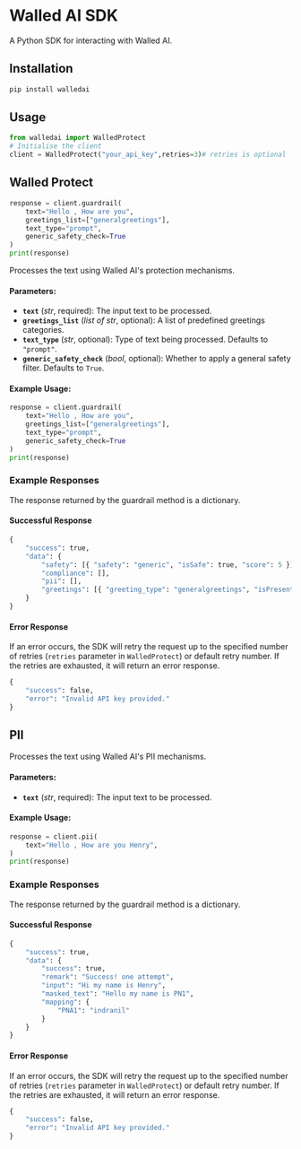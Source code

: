 # Walled AI SDK

A Python SDK for interacting with Walled AI.

## Installation
```sh
pip install walledai
```
## Usage

```python
from walledai import WalledProtect
# Initialise the client 
client = WalledProtect("your_api_key",retries=3)# retries is optional
```
## Walled Protect

```python
response = client.guardrail(
    text="Hello , How are you", 
    greetings_list=["generalgreetings"], 
    text_type="prompt", 
    generic_safety_check=True
)
print(response)
```


Processes the text using Walled AI's protection mechanisms.

#### Parameters:
- **`text`** (*str*, required): The input text to be processed.
- **`greetings_list`** (*list of str*, optional): A list of predefined greetings categories.
- **`text_type`** (*str*, optional): Type of text being processed. Defaults to `"prompt"`.
- **`generic_safety_check`** (*bool*, optional): Whether to apply a general safety filter. Defaults to `True`.

#### Example Usage:
```python
response = client.guardrail(
    text="Hello , How are you", 
    greetings_list=["generalgreetings"], 
    text_type="prompt", 
    generic_safety_check=True
)
print(response)
```

### Example Responses
The response returned by the guardrail method is a dictionary.
#### Successful Response
```python
{
    "success": true,
    "data": {
        "safety": [{ "safety": "generic", "isSafe": true, "score": 5 }],
        "compliance": [],
        "pii": [],
        "greetings": [{ "greeting_type": "generalgreetings", "isPresent": true }]
    }
}
```

#### Error Response
If an error occurs, the SDK will retry the request up to the specified number of retries (`retries` parameter in `WalledProtect`) or default retry number. If the retries are exhausted, it will return an error response.
```python
{
    "success": false,
    "error": "Invalid API key provided."
}
```
## PII

Processes the text using Walled AI's PII mechanisms.

#### Parameters:
- **`text`** (*str*, required): The input text to be processed.

#### Example Usage:
```python
response = client.pii(
    text="Hello , How are you Henry", 
)
print(response)
```

### Example Responses
The response returned by the guardrail method is a dictionary.
#### Successful Response
```python
{
    "success": true,
    "data": {
        "success": true,
        "remark": "Success! one attempt",
        "input": "Hi my name is Henry",
        "masked_text": "Hello my name is PN1",
        "mapping": {
            "PNA1": "indranil"
        }
    }
}
```

#### Error Response
If an error occurs, the SDK will retry the request up to the specified number of retries (`retries` parameter in `WalledProtect`) or default retry number. If the retries are exhausted, it will return an error response.
```python
{
    "success": false,
    "error": "Invalid API key provided."
}
```
